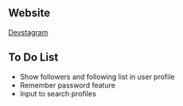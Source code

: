 ## Website

[Devstagram](https://devstagram-mangelgl.nue.dom.my.id/)

## To Do List

-   Show followers and following list in user profile
-   Remember password feature
-   Input to search profiles
